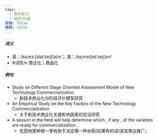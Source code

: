 ```yaml
---
tags:
  - 首字母/C
  - 级别/托福
掌握: false
模糊: false
---
```

##### 词义
- 英：/kəˌmɜːʃəlaɪˈzeɪʃ(ə)n/； 美：/kəˌmɜrʃəlɪˈzeɪʃən/
- #词性/n  商业化；商品化
##### 例句
- Study on Different Stage Oriented Assessment Model of New Technology Commercialization
	- 新技术商业化分阶段评价模型研究
- An Empirical Study on the Key Factors of the New Technology Commercialization
	- 关于新技术商业化关键影响因素的实证研究
- A season in the field will help determine which , if any , of the varieties are ready for commercialization .
	- 在田地里种植一季有助于决定哪一种水稻(如果有的话)适宜商业推广。
